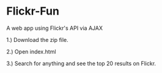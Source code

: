 # Flickr-Fun
A web app using Flickr's API via AJAX

1.) Download the zip file.

2.) Open index.html

3.) Search for anything and see the top 20 results on Flickr.
